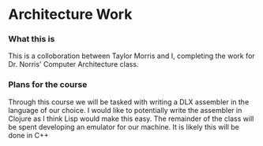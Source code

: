 # Architecture Work

### What this is
This is a colloboration between Taylor Morris and I, completing the work for Dr. Norris' Computer Architecture class.

### Plans for the course
Through this course we will be tasked with writing a DLX assembler in the language of our choice. I would like to potentially write the assembler in Clojure as I think Lisp would make this easy. The remainder of the class will be spent developing an emulator for our machine. It is likely this will be done in C++


